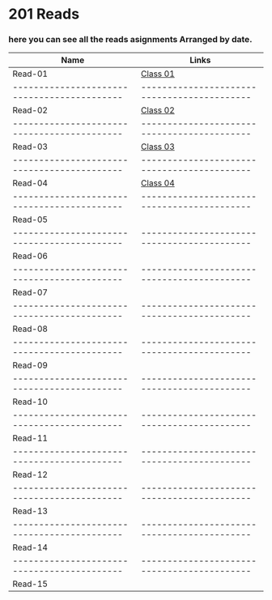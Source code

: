 # 201 Reads
### here you can see all the reads asignments Arranged by date.


Name                                       | Links
-------------------------------------------|-------------------------------------------
Read-01                                    | [Class 01](https://thaerm94.github.io/reading-notes/class01)
-------------------------------------------|-------------------------------------------
Read-02                                    | [Class 02](https://thaerm94.github.io/reading-notes/class02)
-------------------------------------------|-------------------------------------------
Read-03                                    |  [Class 03](https://thaerm94.github.io/reading-notes/class03)
-------------------------------------------|-------------------------------------------
Read-04                                    |  [Class 04](https://thaerm94.github.io/reading-notes/class04)
-------------------------------------------|-------------------------------------------
Read-05                                    |
-------------------------------------------|-------------------------------------------
Read-06                                    |
-------------------------------------------|-------------------------------------------
Read-07                                    |
-------------------------------------------|-------------------------------------------
Read-08                                    |
-------------------------------------------|-------------------------------------------
Read-09                                    |
-------------------------------------------|-------------------------------------------
Read-10                                    |
-------------------------------------------|-------------------------------------------
Read-11                                    |
-------------------------------------------|-------------------------------------------
Read-12                                    |
-------------------------------------------|-------------------------------------------
Read-13                                    |
-------------------------------------------|-------------------------------------------
Read-14                                    |
-------------------------------------------|-------------------------------------------
Read-15                                    |
